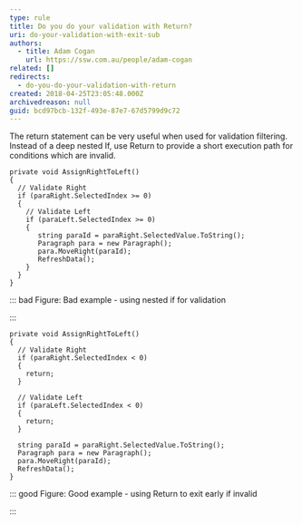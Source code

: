 ```yaml
---
type: rule
title: Do you do your validation with Return?
uri: do-your-validation-with-exit-sub
authors:
  - title: Adam Cogan
    url: https://ssw.com.au/people/adam-cogan
related: []
redirects:
  - do-you-do-your-validation-with-return
created: 2018-04-25T23:05:48.000Z
archivedreason: null
guid: bcd97bcb-132f-493e-87e7-67d5799d9c72
---
```


The return statement can be very useful when used for validation filtering.
Instead of a deep nested If, use Return to provide a short execution path for conditions which are invalid.

<!--endintro-->



```
private void AssignRightToLeft()
{
  // Validate Right 
  if (paraRight.SelectedIndex >= 0)
  { 
    // Validate Left 
    if (paraLeft.SelectedIndex >= 0)
    {
       string paraId = paraRight.SelectedValue.ToString();
       Paragraph para = new Paragraph();
       para.MoveRight(paraId);
       RefreshData();
    }
  }
}
```




::: bad
Figure: Bad example - using nested if for validation

:::





```
private void AssignRightToLeft()
{
  // Validate Right 
  if (paraRight.SelectedIndex < 0)
  {
    return; 
  }
  
  // Validate Left 
  if (paraLeft.SelectedIndex < 0)
  {
    return;
  }

  string paraId = paraRight.SelectedValue.ToString();
  Paragraph para = new Paragraph();
  para.MoveRight(paraId);
  RefreshData();
}
```




::: good
Figure: Good example - using Return to exit early if invalid 

:::
